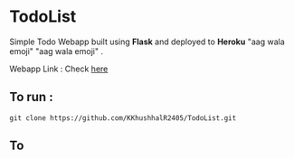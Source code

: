 # TodoList

Simple Todo Webapp built using **Flask** and deployed to **Heroku** "aag wala emoji" "aag wala emoji" .

Webapp Link : Check [here](https://flaskflasktodo.herokuapp.com/)

## To run :

```
git clone https://github.com/KKhushhalR2405/TodoList.git
```
 ## To 
